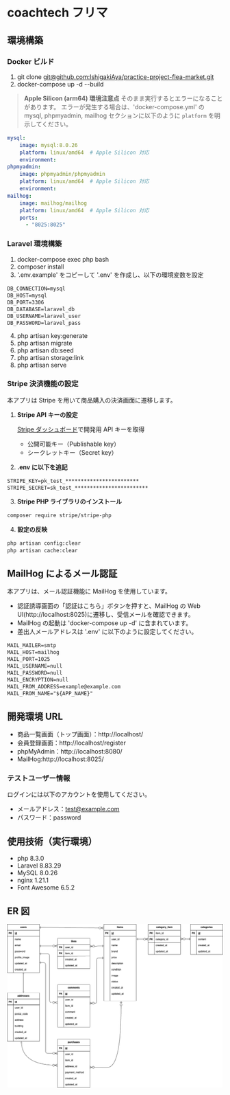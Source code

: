 # coachtech フリマ

## 環境構築

### **Docker ビルド**

1. git clone [git@github.com:IshigakiAya/practice-project-flea-market.git](git@github.com:IshigakiAya/practice-project-flea-market.git)
2. docker-compose up -d --build

> **Apple Silicon (arm64) 環境注意点**
> そのまま実行するとエラーになることがあります。
> エラーが発生する場合は、'docker-compose.yml' の mysql, phpmyadmin, mailhog セクションに以下のように `platform` を明示してください。

```yaml
mysql:
    image: mysql:8.0.26
    platform: linux/amd64  # Apple Silicon 対応
    environment:
phpmyadmin:
    image: phpmyadmin/phpmyadmin
    platform: linux/amd64  # Apple Silicon 対応
    environment:
mailhog:
    image: mailhog/mailhog
    platform: linux/amd64  # Apple Silicon 対応
    ports:
      - "8025:8025"
```

### **Laravel 環境構築**

1. docker-compose exec php bash
2. composer install
3. '.env.example' をコピーして '.env' を作成し、以下の環境変数を設定

```env
DB_CONNECTION=mysql
DB_HOST=mysql
DB_PORT=3306
DB_DATABASE=laravel_db
DB_USERNAME=laravel_user
DB_PASSWORD=laravel_pass
```

4. php artisan key:generate
5. php artisan migrate
6. php artisan db:seed
7. php artisan storage:link
8. php artisan serve

### **Stripe 決済機能の設定**

本アプリは Stripe を用いて商品購入の決済画面に遷移します。

1. **Stripe API キーの設定**

   [Stripe ダッシュボード](https://dashboard.stripe.com/test/dashboard)で開発用 API キーを取得

   - 公開可能キー（Publishable key）
   - シークレットキー（Secret key）

2. **.env に以下を追記**

```env
STRIPE_KEY=pk_test_************************
STRIPE_SECRET=sk_test_************************
```

3. **Stripe PHP ライブラリのインストール**

```bash
composer require stripe/stripe-php
```

4. **設定の反映**

```bash
php artisan config:clear
php artisan cache:clear
```

## MailHog によるメール認証

本アプリは、メール認証機能に MailHog を使用しています。

- 認証誘導画面の「認証はこちら」ボタンを押すと、MailHog の Web UI(http://localhost:8025)に遷移し、受信メールを確認できます。
- MailHog の起動は 'docker-compose up -d' に含まれています。
- 差出人メールアドレスは '.env' に以下のように設定してください。

```env
MAIL_MAILER=smtp
MAIL_HOST=mailhog
MAIL_PORT=1025
MAIL_USERNAME=null
MAIL_PASSWORD=null
MAIL_ENCRYPTION=null
MAIL_FROM_ADDRESS=example@example.com
MAIL_FROM_NAME="${APP_NAME}"
```

## 開発環境 URL

- 商品一覧画面（トップ画面）：http://localhost/
- 会員登録画面：http://localhost/register
- phpMyAdmin：http://localhost:8080/
- MailHog:http://localhost:8025/

### テストユーザー情報

ログインには以下のアカウントを使用してください。

- メールアドレス：test@example.com
- パスワード：password

## 使用技術（実行環境）

- php 8.3.0
- Laravel 8.83.29
- MySQL 8.0.26
- nginx 1.21.1
- Font Awesome 6.5.2

## ER 図

![ER図](er.png)
